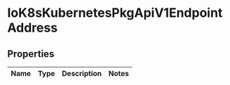 
# IoK8sKubernetesPkgApiV1EndpointAddress

## Properties
Name | Type | Description | Notes
------------ | ------------- | ------------- | -------------




